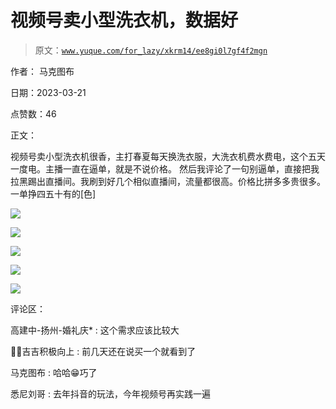 # 视频号卖小型洗衣机，数据好

> 原文：[`www.yuque.com/for_lazy/xkrm14/ee8gi0l7gf4f2mgn`](https://www.yuque.com/for_lazy/xkrm14/ee8gi0l7gf4f2mgn)

作者： 马克图布

日期：2023-03-21

点赞数：46

正文：

视频号卖小型洗衣机很香，主打春夏每天换洗衣服，大洗衣机费水费电，这个五天一度电。主播一直在逼单，就是不说价格。 然后我评论了一句别逼单，直接把我拉黑踢出直播间。我刷到好几个相似直播间，流量都很高。价格比拼多多贵很多。一单挣四五十有的[色]

![](img/6832d981db90edab50f03f242b28dc31.png)

![](img/cfabd2d09ac6a378f5e119820b465bd0.png)

![](img/27aaa6a3b0f0355ef2629c0d17a66bf5.png)

![](img/85ae4fcdb94803b30d4df766f56bec19.png)

![](img/c0d33370e242cf6af9d7554a2d219330.png)

评论区：

高建中-扬州-婚礼庆* : 这个需求应该比较大

💪🏻吉吉积极向上 : 前几天还在说买一个就看到了

马克图布 : 哈哈😁巧了

悉尼刘哥 : 去年抖音的玩法，今年视频号再实践一遍



